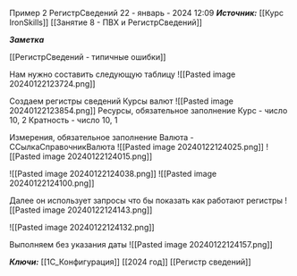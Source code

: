 
Пример 2 РегистрСведений
 22 - январь - 2024  12:09 
***Источник:***  [[Курс IronSkills]] [[Занятие 8 - ПВХ и РегистрСведений]]

***Заметка***  

[[РегистрСведений - типичные ошибки]]

Нам нужно составить следующую таблицу
![[Pasted image 20240122123724.png]]

Создаем регистры сведений
Курсы валют
![[Pasted image 20240122123854.png]]
Ресурсы, обязательное заполнение
Курс - число 10, 2
Кратность  - число 10,  1

Измерения, обязательное заполнение
Валюта - ССылкаСправочникВалюта
![[Pasted image 20240122124025.png]]
![[Pasted image 20240122124015.png]]

![[Pasted image 20240122124038.png]]
![[Pasted image 20240122124100.png]]

Далее он использует запросы что бы показать как работают регистры
![[Pasted image 20240122124143.png]]

![[Pasted image 20240122124132.png]]

Выполняем без указания даты 
![[Pasted image 20240122124157.png]]


***Ключи:*** [[1С_Конфигурация]] [[2024 год]] [[Регистр сведений]]